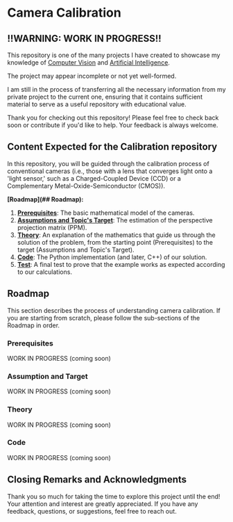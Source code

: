 # Camera Calibration

## **!!WARNING: WORK IN PROGRESS!!**

This repository is one of the many projects I have created to showcase my knowledge of [Computer Vision](https://github.com/Computer-Vision-DMG) and [Artificial Intelligence](https://github.com/Artificial-Intelligence-DMG).

The project may appear incomplete or not yet well-formed.

I am still in the process of transferring all the necessary information from my private project to the current one, ensuring that it contains sufficient material to serve as a useful repository with educational value.

Thank you for checking out this repository! Please feel free to check back soon or contribute if you'd like to help. Your feedback is always welcome.

## Content Expected for the Calibration repository

In this repository, you will be guided through the calibration process of conventional cameras (i.e., those with a lens that converges light onto a 'light sensor,' such as a Charged-Coupled Device (CCD) or a Complementary Metal-Oxide-Semiconductor (CMOS)).

**[Roadmap](## Roadmap):**

1. **[Prerequisites](###Prerequisites)**: The basic mathematical model of the cameras.
2. **[Assumptions and Topic's Target](###Assumption-and-Target)**: The estimation of the perspective projection matrix (PPM).
3. **[Theory](###Theory)**: An explanation of the mathematics that guide us through the solution of the problem, from the starting point (Prerequisites) to the target (Assumptions and Topic's Target).
4. **[Code](###Code)**: The Python implementation (and later, C++) of our solution.
5. **[Test](###Test)**: A final test to prove that the example works as expected according to our calculations.

## Roadmap

This section describes the process of understanding camera calibration. If you are starting from scratch, please follow the sub-sections of the Roadmap in order.

### Prerequisites 

WORK IN PROGRESS (coming soon)

### Assumption and Target 

WORK IN PROGRESS (coming soon)

### Theory

WORK IN PROGRESS (coming soon)

### Code

WORK IN PROGRESS (coming soon)

## Closing Remarks and Acknowledgments

Thank you so much for taking the time to explore this project until the end! Your attention and interest are greatly appreciated. If you have any feedback, questions, or suggestions, feel free to reach out.
